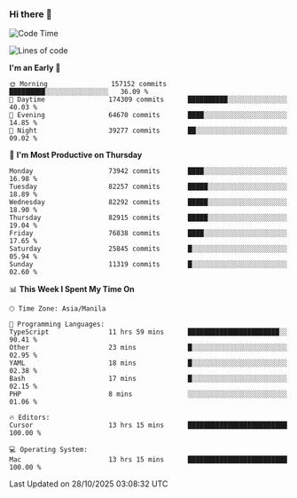 ### Hi there 👋

<!--START_SECTION:waka-->
![Code Time](http://img.shields.io/badge/Code%20Time-6%2C425%20hrs%204%20mins-blue)

![Lines of code](https://img.shields.io/badge/From%20Hello%20World%20I%27ve%20Written-145.7%20million%20lines%20of%20code-blue)

**I'm an Early 🐤** 

```text
🌞 Morning                157152 commits      █████████░░░░░░░░░░░░░░░░   36.09 % 
🌆 Daytime                174309 commits      ██████████░░░░░░░░░░░░░░░   40.03 % 
🌃 Evening                64670 commits       ████░░░░░░░░░░░░░░░░░░░░░   14.85 % 
🌙 Night                  39277 commits       ██░░░░░░░░░░░░░░░░░░░░░░░   09.02 % 
```
📅 **I'm Most Productive on Thursday** 

```text
Monday                   73942 commits       ████░░░░░░░░░░░░░░░░░░░░░   16.98 % 
Tuesday                  82257 commits       █████░░░░░░░░░░░░░░░░░░░░   18.89 % 
Wednesday                82292 commits       █████░░░░░░░░░░░░░░░░░░░░   18.90 % 
Thursday                 82915 commits       █████░░░░░░░░░░░░░░░░░░░░   19.04 % 
Friday                   76838 commits       ████░░░░░░░░░░░░░░░░░░░░░   17.65 % 
Saturday                 25845 commits       █░░░░░░░░░░░░░░░░░░░░░░░░   05.94 % 
Sunday                   11319 commits       █░░░░░░░░░░░░░░░░░░░░░░░░   02.60 % 
```


📊 **This Week I Spent My Time On** 

```text
🕑︎ Time Zone: Asia/Manila

💬 Programming Languages: 
TypeScript               11 hrs 59 mins      ███████████████████████░░   90.41 % 
Other                    23 mins             █░░░░░░░░░░░░░░░░░░░░░░░░   02.95 % 
YAML                     18 mins             █░░░░░░░░░░░░░░░░░░░░░░░░   02.38 % 
Bash                     17 mins             █░░░░░░░░░░░░░░░░░░░░░░░░   02.15 % 
PHP                      8 mins              ░░░░░░░░░░░░░░░░░░░░░░░░░   01.06 % 

🔥 Editors: 
Cursor                   13 hrs 15 mins      █████████████████████████   100.00 % 

💻 Operating System: 
Mac                      13 hrs 15 mins      █████████████████████████   100.00 % 
```


 Last Updated on 28/10/2025 03:08:32 UTC
<!--END_SECTION:waka-->


<!--
**rad182/rad182** is a ✨ _special_ ✨ repository because its `README.md` (this file) appears on your GitHub profile.

Here are some ideas to get you started:

- 🔭 I’m currently working on ...
- 🌱 I’m currently learning ...
- 👯 I’m looking to collaborate on ...
- 🤔 I’m looking for help with ...
- 💬 Ask me about ...
- 📫 How to reach me: ...
- 😄 Pronouns: ...
- ⚡ Fun fact: ...
-->
